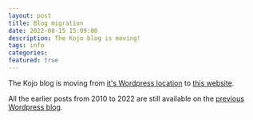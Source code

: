```yaml
---
layout: post
title: Blog migration
date: 2022-08-15 15:09:00
description: The Kojo blog is moving!
tags: info
categories:
featured: true
---
```


The Kojo blog is moving from [it's Wordpress location](https://kojoenv.wordpress.com/) to [this website](/blog/).

All the earlier posts from 2010 to 2022 are still available on the [previous Wordpress blog](https://kojoenv.wordpress.com/).

